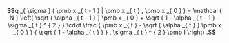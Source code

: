 $$q _{ \sigma } ( \pmb x _{ t - 1 } | \pmb x _{ t } , \pmb x _{ 0 } ) = \mathcal { N } \left( \sqrt { \alpha _{ t - 1 } } \pmb x _{ 0 } + \sqrt { 1 - \alpha _{ t - 1 } - \sigma _{ t } ^ { 2 } } \cdot \frac { \pmb x _{ t } - \sqrt { \alpha _{ t } } \pmb x _{ 0 } } { \sqrt { 1 - \alpha _{ t } } } , \sigma _{ t } ^ { 2 } \pmb I \right) .$$

